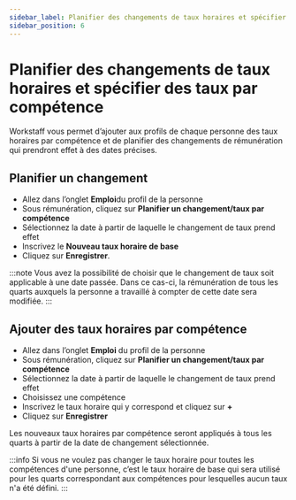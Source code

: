 ```yaml
---
sidebar_label: Planifier des changements de taux horaires et spécifier des taux par compétence
sidebar_position: 6
---
```


# Planifier des changements de taux horaires et spécifier des taux par compétence

Workstaff vous permet d’ajouter aux profils de chaque personne des taux horaires par compétence et de planifier des changements de rémunération qui prendront effet à des dates précises.

## Planifier un changement
- Allez dans l’onglet **Emploi**du profil de la personne
- Sous rémunération, cliquez sur **Planifier un changement/taux par compétence**
- Sélectionnez la date à partir de laquelle le changement de taux prend effet
- Inscrivez le **Nouveau taux horaire de base**
- Cliquez sur **Enregistrer**.

:::note
Vous avez la possibilité de choisir que le changement de taux soit applicable à une date passée. Dans ce cas-ci, la rémunération de tous les quarts auxquels la personne a travaillé à compter de cette date sera modifiée.
:::

## Ajouter des taux horaires par compétence
- Allez dans l’onglet **Emploi** du profil de la personne
- Sous rémunération, cliquez sur **Planifier un changement/taux par compétence**
- Sélectionnez la date à partir de laquelle le changement de taux prend effet
- Choisissez une compétence
- Inscrivez le taux horaire qui y correspond et cliquez sur **+**
- Cliquez sur **Enregistrer**

Les nouveaux taux horaires par compétence seront appliqués à tous les quarts à partir de la date de changement sélectionnée.

:::info
Si vous ne voulez pas changer le taux horaire pour toutes les compétences d'une personne, c’est le taux horaire de base qui sera utilisé pour les quarts correspondant aux compétences pour lesquelles aucun taux n'a été défini.
:::
